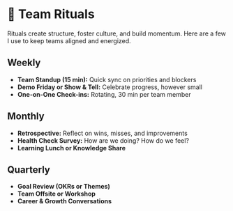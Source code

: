 # 🔁 Team Rituals

Rituals create structure, foster culture, and build momentum. Here are a few I use to keep teams aligned and energized.

## Weekly
- **Team Standup (15 min):** Quick sync on priorities and blockers
- **Demo Friday or Show & Tell:** Celebrate progress, however small
- **One-on-One Check-ins:** Rotating, 30 min per team member

## Monthly
- **Retrospective:** Reflect on wins, misses, and improvements
- **Health Check Survey:** How are we doing? How do we feel?
- **Learning Lunch or Knowledge Share**

## Quarterly
- **Goal Review (OKRs or Themes)**
- **Team Offsite or Workshop**
- **Career & Growth Conversations**
